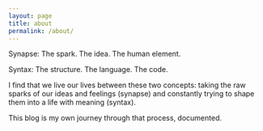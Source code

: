 ```yaml
---
layout: page
title: about
permalink: /about/
---
```


Synapse: The spark. The idea. The human element.

Syntax: The structure. The language. The code.

I find that we live our lives between these two concepts: taking the raw sparks of our ideas and feelings (synapse) and constantly trying to shape them into a life with meaning (syntax).

This blog is my own journey through that process, documented.
